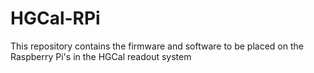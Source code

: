 # HGCal-RPi

This repository contains the firmware and software to be placed on the Raspberry Pi's in the HGCal readout system
